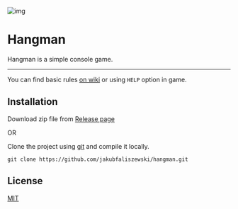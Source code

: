 ![img](https://i.imgur.com/02ZgyaX.png)
# Hangman

Hangman is a simple console game.

____

You can find basic rules [on wiki](https://en.wikipedia.org/wiki/Hangman_(game)) or using `HELP` option in game.

## Installation
Download zip file from [Release page](https://github.com/jakubfaliszewski/hangman/releases)

OR

Clone the project using [git](https://git-scm.com/) and compile it locally.

```
git clone https://github.com/jakubfaliszewski/hangman.git
```


## License
[MIT](https://choosealicense.com/licenses/mit/)
